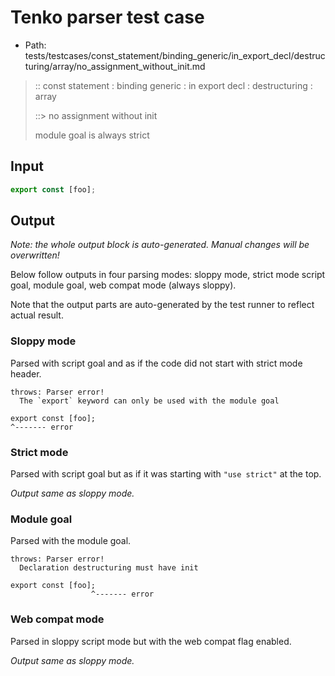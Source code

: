 # Tenko parser test case

- Path: tests/testcases/const_statement/binding_generic/in_export_decl/destructuring/array/no_assignment_without_init.md

> :: const statement : binding generic : in export decl : destructuring : array
>
> ::> no assignment without init
>
> module goal is always strict

## Input

`````js
export const [foo];
`````

## Output

_Note: the whole output block is auto-generated. Manual changes will be overwritten!_

Below follow outputs in four parsing modes: sloppy mode, strict mode script goal, module goal, web compat mode (always sloppy).

Note that the output parts are auto-generated by the test runner to reflect actual result.

### Sloppy mode

Parsed with script goal and as if the code did not start with strict mode header.

`````
throws: Parser error!
  The `export` keyword can only be used with the module goal

export const [foo];
^------- error
`````

### Strict mode

Parsed with script goal but as if it was starting with `"use strict"` at the top.

_Output same as sloppy mode._

### Module goal

Parsed with the module goal.

`````
throws: Parser error!
  Declaration destructuring must have init

export const [foo];
                  ^------- error
`````


### Web compat mode

Parsed in sloppy script mode but with the web compat flag enabled.

_Output same as sloppy mode._

